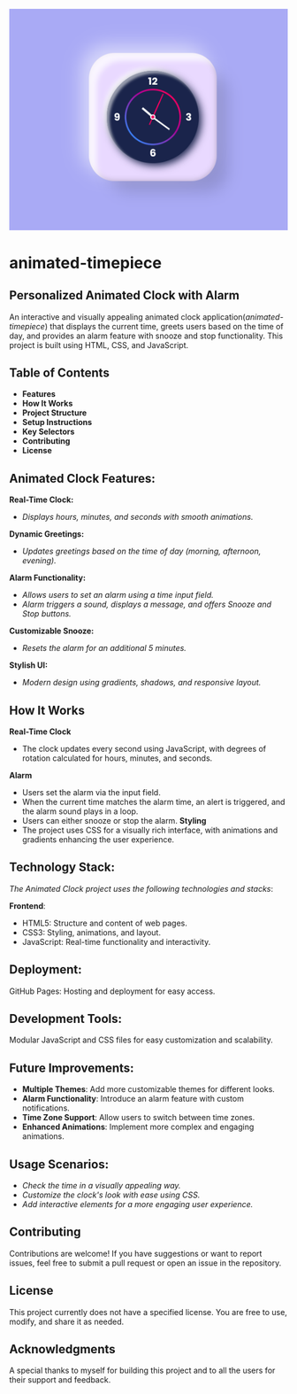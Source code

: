 ![Preview](./assets/preview.png)

# animated-timepiece

## Personalized Animated Clock with Alarm
An interactive and visually appealing animated clock application(*animated-timepiece*) that displays the current time, greets users based on the time of day, and provides an alarm feature with snooze and stop functionality. This project is built using HTML, CSS, and JavaScript.


## Table of Contents
- **Features**
- **How It Works**
- **Project Structure**
- **Setup Instructions**
- **Key Selectors**
- **Contributing**
- **License**



## Animated Clock Features:
 **Real-Time Clock:**
- *Displays hours, minutes, and seconds with smooth animations.*
  
 **Dynamic Greetings:**
- *Updates greetings based on the time of day (morning, afternoon, evening).*
  
 **Alarm Functionality:**
- *Allows users to set an alarm using a time input field.*
- *Alarm triggers a sound, displays a message, and offers Snooze and Stop buttons.*
  
 **Customizable Snooze:**
- *Resets the alarm for an additional 5 minutes.*
  
 **Stylish UI:**
- *Modern design using gradients, shadows, and responsive layout.*

## How It Works
**Real-Time Clock**
- The clock updates every second using JavaScript, with degrees of rotation calculated for hours, minutes, and seconds.

**Alarm**
- Users set the alarm via the input field.
- When the current time matches the alarm time, an alert is triggered, and the alarm sound plays in a loop.
- Users can either snooze or stop the alarm.
**Styling**
- The project uses CSS for a visually rich interface, with animations and gradients enhancing the user experience.


## Technology Stack:
*The Animated Clock project uses the following technologies and stacks*:

**Frontend**:
- HTML5: Structure and content of web pages.
- CSS3: Styling, animations, and layout.
- JavaScript: Real-time functionality and interactivity.


## Deployment:
GitHub Pages: Hosting and deployment for easy access.


## Development Tools:
Modular JavaScript and CSS files for easy customization and scalability.


## Future Improvements:
- **Multiple Themes**: Add more customizable themes for different looks.
- **Alarm Functionality**: Introduce an alarm feature with custom notifications.
- **Time Zone Support**: Allow users to switch between time zones.
- **Enhanced Animations**: Implement more complex and engaging animations.


## Usage Scenarios:
- *Check the time in a visually appealing way.*
- *Customize the clock's look with ease using CSS.*
- *Add interactive elements for a more engaging user experience.*


## Contributing
Contributions are welcome! If you have suggestions or want to report issues, feel free to submit a pull request or open an issue in the repository.


## License
This project currently does not have a specified license. You are free to use, modify, and share it as needed.


## Acknowledgments
A special thanks to myself for building this project and to all the users for their support and feedback.
